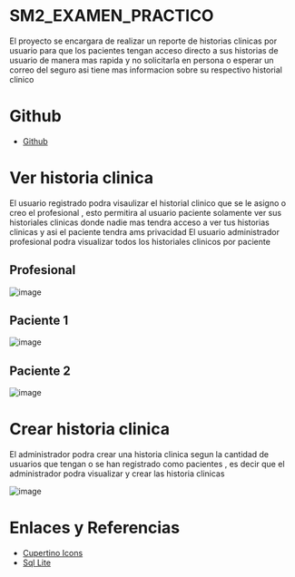# SM2_EXAMEN_PRACTICO

El proyecto se encargara de realizar un reporte de historias clinicas por usuario para que los pacientes tengan acceso directo a sus historias de usuario de manera mas rapida y no solicitarla en persona o esperar un correo del seguro asi tiene mas informacion sobre su respectivo historial clinico

# Github 
- [Github](https://github.com/JosueUPT/SM2_EXAMEN_PRACTICO)

# Ver historia clinica
El usuario registrado podra visaulizar el historial clinico que se le asigno o creo el profesional , esto permitira al usuario paciente solamente ver sus historiales clinicas donde nadie mas tendra acceso a ver tus historias clinicas y asi el paciente tendra ams privacidad
El usuario administrador profesional podra visualizar todos los historiales clinicos por paciente

## Profesional
![image](https://github.com/user-attachments/assets/028a1d64-3932-424c-84e3-18ed9b192833)

## Paciente 1
![image](https://github.com/user-attachments/assets/45b33a18-abb3-4b53-b221-70051a0f5a01)

## Paciente 2
![image](https://github.com/user-attachments/assets/4d27765e-b1c7-402c-9f85-1773a287143d)


# Crear historia clinica
El administrador podra crear una historia clinica segun la cantidad de usuarios que tengan o se han registrado como pacientes , es decir que el administrador podra visualizar y crear las historia clinicas

![image](https://github.com/user-attachments/assets/a3daf6f3-ed13-494c-b757-e1dd415a5a51)


# Enlaces y Referencias
- [Cupertino Icons](https://pub.dev/packages/cupertino_icons)
- [Sql Lite](https://www.sqlite.org/)



